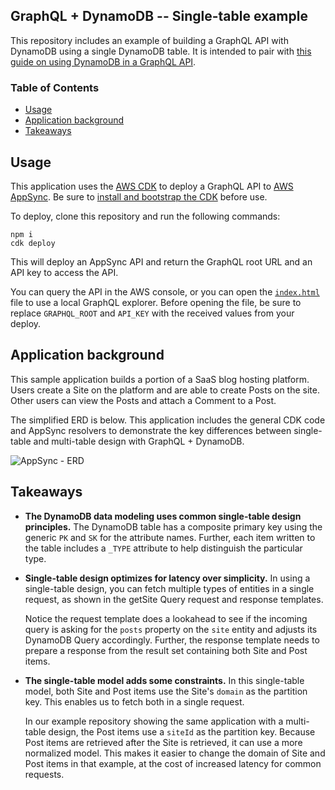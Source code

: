 ## GraphQL + DynamoDB -- Single-table example

This repository includes an example of building a GraphQL API with DynamoDB using a single DynamoDB table. It is intended to pair with [this guide on using DynamoDB in a GraphQL API](TODO).

### Table of Contents

- [Usage](#usage)
- [Application background](#application-background)
- [Takeaways](#takeaways)

## Usage

This application uses the [AWS CDK](https://docs.aws.amazon.com/cdk/v2/guide/home.html) to deploy a GraphQL API to [AWS AppSync](https://aws.amazon.com/appsync/). Be sure to [install and bootstrap the CDK](https://docs.aws.amazon.com/cdk/v2/guide/getting_started.html#getting_started_install) before use.

To deploy, clone this repository and run the following commands:

```
npm i
cdk deploy
```

This will deploy an AppSync API and return the GraphQL root URL and an API key to access the API.

You can query the API in the AWS console, or you can open the [`index.html`](./index.html) file to use a local GraphQL explorer. Before opening the file, be sure to replace `GRAPHQL_ROOT` and `API_KEY` with the received values from your deploy.

## Application background

This sample application builds a portion of a SaaS blog hosting platform. Users create a Site on the platform and are able to create Posts on the site. Other users can view the Posts and attach a Comment to a Post.

The simplified ERD is below. This application includes the general CDK code and AppSync resolvers to demonstrate the key differences between single-table and multi-table design with GraphQL + DynamoDB.

![AppSync - ERD](https://user-images.githubusercontent.com/6509926/172209448-98350f3f-7fcf-4a7e-aa64-123dd59ab4e9.svg)

## Takeaways

- **The DynamoDB data modeling uses common single-table design principles.** The DynamoDB table has a composite primary key using the generic `PK` and `SK` for the attribute names. Further, each item written to the table includes a `_TYPE` attribute to help distinguish the particular type.

- **Single-table design optimizes for latency over simplicity.** In using a single-table design, you can fetch multiple types of entities in a single request, as shown in the getSite Query request and response templates.

  Notice the request template does a lookahead to see if the incoming query is asking for the `posts` property on the `site` entity and adjusts its DynamoDB Query accordingly. Further, the response template needs to prepare a response from the result set containing both Site and Post items.

- **The single-table model adds some constraints.** In this single-table model, both Site and Post items use the Site's `domain` as the partition key. This enables us to fetch both in a single request.

  In our example repository showing the same application with a multi-table design, the Post items use a `siteId` as the partition key. Because Post items are retrieved after the Site is retrieved, it can use a more normalized model. This makes it easier to change the domain of Site and Post items in that example, at the cost of increased latency for common requests.
